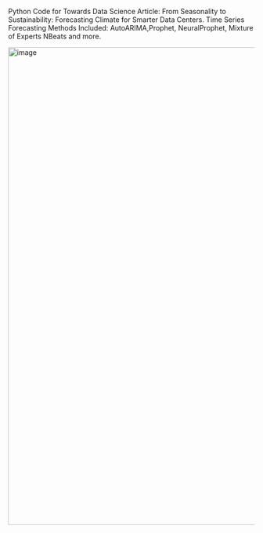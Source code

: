 Python Code for Towards Data Science Article: From Seasonality to Sustainability: Forecasting Climate for Smarter Data Centers.
Time Series Forecasting Methods Included: AutoARIMA,Prophet, NeuralProphet, Mixture of Experts
NBeats and more.

<img width="975" height="975" alt="image" src="https://github.com/user-attachments/assets/a76d0e5d-1f8c-40f8-ba8a-6978335df756" />
